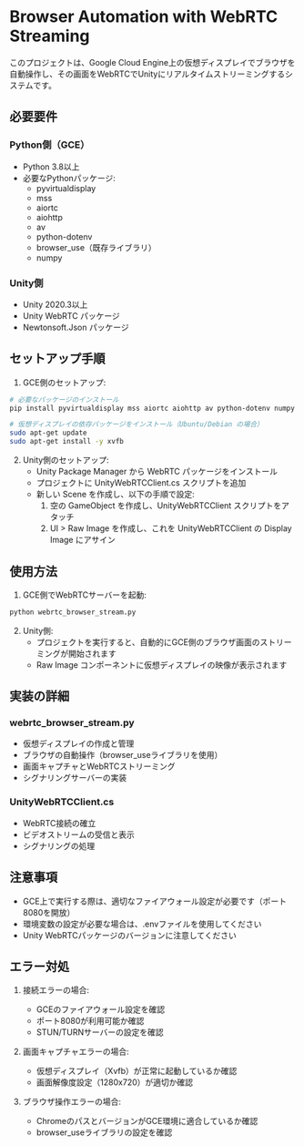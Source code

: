 # Browser Automation with WebRTC Streaming

このプロジェクトは、Google Cloud Engine上の仮想ディスプレイでブラウザを自動操作し、その画面をWebRTCでUnityにリアルタイムストリーミングするシステムです。

## 必要要件

### Python側（GCE）
- Python 3.8以上
- 必要なPythonパッケージ:
  - pyvirtualdisplay
  - mss
  - aiortc
  - aiohttp
  - av
  - python-dotenv
  - browser_use（既存ライブラリ）
  - numpy

### Unity側
- Unity 2020.3以上
- Unity WebRTC パッケージ
- Newtonsoft.Json パッケージ

## セットアップ手順

1. GCE側のセットアップ:
```bash
# 必要なパッケージのインストール
pip install pyvirtualdisplay mss aiortc aiohttp av python-dotenv numpy

# 仮想ディスプレイの依存パッケージをインストール（Ubuntu/Debian の場合）
sudo apt-get update
sudo apt-get install -y xvfb
```

2. Unity側のセットアップ:
   - Unity Package Manager から WebRTC パッケージをインストール
   - プロジェクトに UnityWebRTCClient.cs スクリプトを追加
   - 新しい Scene を作成し、以下の手順で設定:
     1. 空の GameObject を作成し、UnityWebRTCClient スクリプトをアタッチ
     2. UI > Raw Image を作成し、これを UnityWebRTCClient の Display Image にアサイン

## 使用方法

1. GCE側でWebRTCサーバーを起動:
```bash
python webrtc_browser_stream.py
```

2. Unity側:
   - プロジェクトを実行すると、自動的にGCE側のブラウザ画面のストリーミングが開始されます
   - Raw Image コンポーネントに仮想ディスプレイの映像が表示されます

## 実装の詳細

### webrtc_browser_stream.py
- 仮想ディスプレイの作成と管理
- ブラウザの自動操作（browser_useライブラリを使用）
- 画面キャプチャとWebRTCストリーミング
- シグナリングサーバーの実装

### UnityWebRTCClient.cs
- WebRTC接続の確立
- ビデオストリームの受信と表示
- シグナリングの処理

## 注意事項

- GCE上で実行する際は、適切なファイアウォール設定が必要です（ポート8080を開放）
- 環境変数の設定が必要な場合は、.envファイルを使用してください
- Unity WebRTCパッケージのバージョンに注意してください

## エラー対処

1. 接続エラーの場合:
   - GCEのファイアウォール設定を確認
   - ポート8080が利用可能か確認
   - STUN/TURNサーバーの設定を確認

2. 画面キャプチャエラーの場合:
   - 仮想ディスプレイ（Xvfb）が正常に起動しているか確認
   - 画面解像度設定（1280x720）が適切か確認

3. ブラウザ操作エラーの場合:
   - ChromeのパスとバージョンがGCE環境に適合しているか確認
   - browser_useライブラリの設定を確認

